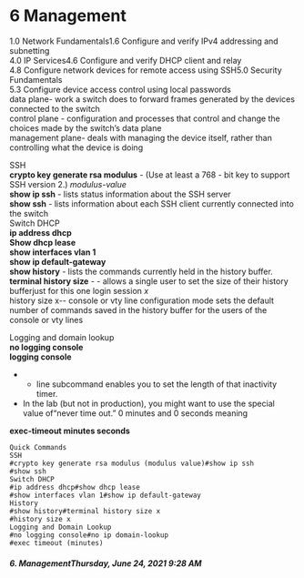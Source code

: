 # 6 Management

1.0 Network Fundamentals1.6 Configure and verify IPv4 addressing and subnetting  
4.0 IP Services4.6 Configure and verify DHCP client and relay  
4.8 Configure network devices for remote access using SSH5.0 Security Fundamentals  
5.3 Configure device access control using local passwords  
data plane- work a switch does to forward frames generated by the devices connected to the switch  
control plane - configuration and processes that control and change the choices made by the switch’s data plane  
management plane- deals with managing the device itself, rather than controlling what the device is doing

SSH  
**crypto key generate rsa modulus** - (Use at least a 768 - bit key to support SSH version 2.) _modulus-value_  
**show ip ssh** - lists status information about the SSH server  
**show ssh** - lists information about each SSH client currently connected into the switch  
Switch DHCP  
**ip address dhcp  
Show dhcp lease  
show interfaces vlan 1  
show ip default-gateway  
show history** - lists the commands currently held in the history buffer.  
**terminal history size** - - allows a single user to set the size of their history bufferjust for this one login session _x_  
history size x-- console or vty line configuration mode sets the default number of commands saved in the history buffer for the users of the console or vty lines

Logging and domain lookup  
**no logging console  
logging console**

- - line subcommand enables you to set the length of that inactivity timer.
- In the lab (but not in production), you might want to use the special value of“never time out.” 0 minutes and 0 seconds meaning

**exec-timeout minutes seconds**

```
Quick Commands
SSH
#crypto key generate rsa modulus (modulus value)#show ip ssh
#show ssh
Switch DHCP
#ip address dhcp#show dhcp lease
#show interfaces vlan 1#show ip default-gateway
History
#show history#terminal history size x
#history size x
Logging and Domain Lookup
#no logging console#no ip domain-lookup
#exec timeout (minutes)
```

##### 6. ManagementThursday, June 24, 2021 9:28 AM